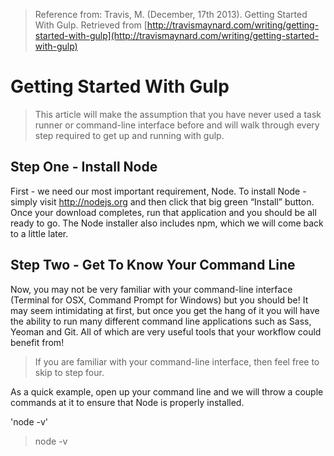 > Reference from:  Travis, M. (December, 17th 2013). Getting Started With Gulp. Retrieved from [http://travismaynard.com/writing/getting-started-with-gulp](http://travismaynard.com/writing/getting-started-with-gulp)

# Getting Started With Gulp

> This article will make the assumption that you have never used a task runner or command-line interface before and will walk through every step required to get up and running with gulp.

## Step One - Install Node
First - we need our most important requirement, Node. To install Node - simply visit http://nodejs.org and then click that big green “Install” button. Once your download completes, run that application and you should be all ready to go. The Node installer also includes npm, which we will come back to a little later.

## Step Two - Get To Know Your Command Line
Now, you may not be very familiar with your command-line interface (Terminal for OSX, Command Prompt for Windows) but you should be! It may seem intimidating at first, but once you get the hang of it you will have the ability to run many different command line applications such as Sass, Yeoman and Git. All of which are very useful tools that your workflow could benefit from!

> If you are familiar with your command-line interface, then feel free to skip to step four.

As a quick example, open up your command line and we will throw a couple commands at it to ensure that Node is properly installed.

'node -v'

> node -v